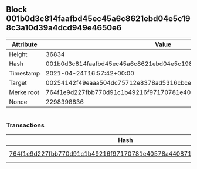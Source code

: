## Block 001b0d3c814faafbd45ec45a6c8621ebd04e5c198c3a10d39a4dcd949e4650e6

Attribute | Value
--- | ---
Height | 36834
Hash | 001b0d3c814faafbd45ec45a6c8621ebd04e5c198c3a10d39a4dcd949e4650e6
Timestamp | 2021-04-24T16:57:42+00:00
Target | 00254142f49eaaa504dc75712e8378ad5316cbcead634704b3734b6271167cc4
Merke root | 764f1e9d227fbb770d91c1b49216f97170781e40578a440871ea2c596ddd03ae
Nonce | 2298398836

```

```

### Transactions

Hash | Amount
--- | ---
[764f1e9d227fbb770d91c1b49216f97170781e40578a440871ea2c596ddd03ae](764f1e9d227fbb770d91c1b49216f97170781e40578a440871ea2c596ddd03ae.md) | 10.00000000 SKEPTI 
